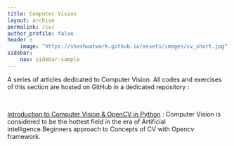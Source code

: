 ```yaml
---
title: Computer Vision
layout: archive
permalink: /cv/
author_profile: false
header :
    image: "https://shashwatwork.github.io/assets/images/cv_short.jpg"
sidebar:
    nav: sidebar-sample
---
```


A series of articles dedicated to Computer Vision. All codes and exercises of this section are hosted on GitHub in a dedicated repository :

<div class="github-card" data-github="shashwatwork" data-width="100%" data-height="" data-theme="default"></div>
<script src="//cdn.jsdelivr.net/github-cards/latest/widget.js"></script>

<br>


[Introduction to Computer Vision & OpenCV in Python](https://medium.com/analytics-vidhya/introduction-to-computer-vision-opencv-in-python-fb722e805e8b) : Computer Vision is considered to be the hottest field in the era of Artificial intelligence.Beginners approach to Concepts of CV with Opencv framework.

